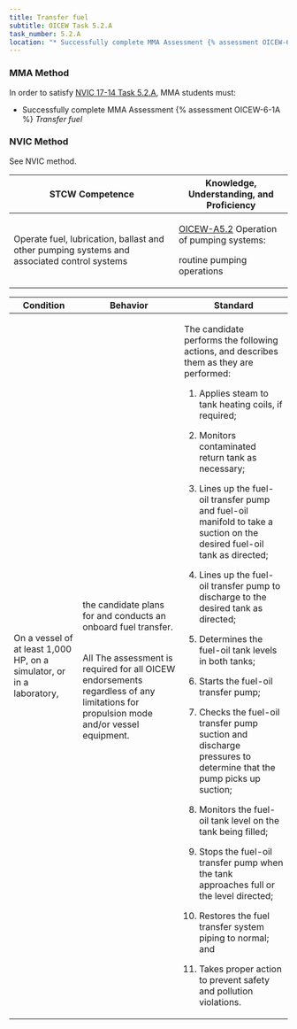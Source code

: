 ```yaml
---
title: Transfer fuel
subtitle: OICEW Task 5.2.A 
task_number: 5.2.A
location: "* Successfully complete MMA Assessment {% assessment OICEW-6-1A %} *Transfer fuel*" 
---
```



### MMA Method

In order to satisfy  [NVIC 17-14  Task  5.2.A]({{site.baseurl}}/assets/images/nvic-17-14.pdf), MMA students must:

* Successfully complete MMA Assessment {% assessment OICEW-6-1A %} *Transfer fuel*


### NVIC Method

<a onclick="togglevisibility('nvic_methods')" >See NVIC method.</a>

<div id='nvic_methods' class='hide'>

<table>
<thead>
<tr>
<th class='forty'> STCW Competence </th>
<th class='sixty'> Knowledge, Understanding, and Proficiency </th>
</tr>
</thead>




<tbody>
<tr><td markdown='1'>

Operate fuel, lubrication, ballast and other pumping systems and associated control systems

</td><td markdown='1'>

[OICEW-A5.2](../../tables/31.html#OICEW-A5.2) Operation of pumping systems: 

routine pumping operations

</td></tr>


</tbody>
</table>


<table>
<thead>
<tr><th class='twenty'>  Condition </th><th class='twenty'> Behavior </th><th  class='sixty'>Standard </th></tr>
</thead>
<tbody >



<tr><td markdown='1'>

On a vessel of at least 1,000 HP, on a simulator, or in a laboratory,

</td><td markdown='1'>

the candidate plans for and conducts an onboard fuel transfer.

<br>

<div class="tooltip">All
<span class="tooltiptext">
The assessment is required for all OICEW endorsements regardless of any limitations for propulsion mode and/or vessel equipment.
</span>
</div>


</td><td markdown='1'>

The candidate performs the following actions, and describes them as they are performed:

1. Applies steam to tank heating coils, if required;

2. Monitors contaminated return tank as necessary;

3. Lines up the fuel-oil transfer pump and fuel-oil manifold to take a suction on the desired fuel-oil tank as directed;

4. Lines up the fuel-oil transfer pump to discharge to the desired tank as directed;

5. Determines the fuel-oil tank levels in both tanks;

6. Starts the fuel-oil transfer pump;

7. Checks the fuel-oil transfer pump suction and discharge pressures to determine that the pump picks up suction;

8. Monitors the fuel-oil tank level on the tank being filled;

9. Stops the fuel-oil transfer pump when the tank approaches full or the level directed;

10. Restores the fuel transfer system piping to normal; and

11. Takes proper action to prevent safety and pollution violations.

</td></tr>
</tbody>
</table>
</div>
